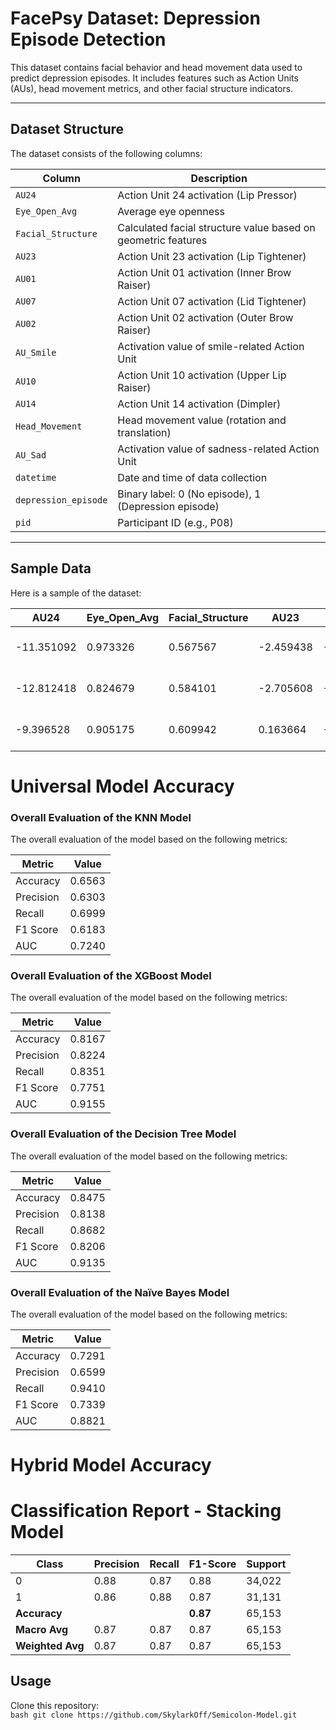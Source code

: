 # FacePsy Dataset: Depression Episode Detection  
This dataset contains facial behavior and head movement data used to predict depression episodes. It includes features such as Action Units (AUs), head movement metrics, and other facial structure indicators.  

---

## Dataset Structure  
The dataset consists of the following columns:  

| Column             | Description                                                   |
|--------------------|---------------------------------------------------------------|
| `AU24`             | Action Unit 24 activation (Lip Pressor)                        |
| `Eye_Open_Avg`     | Average eye openness                                           |
| `Facial_Structure` | Calculated facial structure value based on geometric features  |
| `AU23`             | Action Unit 23 activation (Lip Tightener)                      |
| `AU01`             | Action Unit 01 activation (Inner Brow Raiser)                  |
| `AU07`             | Action Unit 07 activation (Lid Tightener)                      |
| `AU02`             | Action Unit 02 activation (Outer Brow Raiser)                  |
| `AU_Smile`         | Activation value of smile-related Action Unit                  |
| `AU10`             | Action Unit 10 activation (Upper Lip Raiser)                   |
| `AU14`             | Action Unit 14 activation (Dimpler)                            |
| `Head_Movement`    | Head movement value (rotation and translation)                 |
| `AU_Sad`           | Activation value of sadness-related Action Unit                |
| `datetime`         | Date and time of data collection                               |
| `depression_episode`| Binary label: 0 (No episode), 1 (Depression episode)           |
| `pid`              | Participant ID (e.g., P08)                                     |  

---

## Sample Data  
Here is a sample of the dataset:  

| AU24      | Eye_Open_Avg | Facial_Structure | AU23     | AU01      | AU07      | AU02      | AU_Smile  | AU10      | AU14      | Head_Movement | AU_Sad    | datetime            | depression_episode | pid |
|-----------|--------------|-----------------|----------|-----------|-----------|-----------|-----------|-----------|-----------|----------------|-----------|---------------------|--------------------|-----|
| -11.351092 | 0.973326     | 0.567567         | -2.459438 | -11.097750 | 18.764470 | -13.701491 | 1.797318  | -7.621264  | -8.416746  | 0.093635      | 0.861408  | 2022-07-21 04:46   | 0                  | P08 |
| -12.812418 | 0.824679     | 0.584101         | -2.705608 | -8.061482  | 13.727324 | -12.742016 | 1.416385  | -0.372542  | -13.412502 | 0.094856      | 0.250375  | 2022-07-21 04:46   | 0                  | P08 |
| -9.396528  | 0.905175     | 0.609942         | 0.163664  | -5.724306  | 22.029821 | -9.810085  | 1.645429  | -4.372520  | -3.623914  | 0.095847      | 2.480238  | 2022-07-21 04:46   | 0                  | P08 |

# Universal Model Accuracy  

### Overall Evaluation of the KNN Model  

The overall evaluation of the model based on the following metrics:  

| Metric    | Value  |
|-----------|--------|
| Accuracy  | 0.6563 |
| Precision | 0.6303 |
| Recall    | 0.6999 |
| F1 Score  | 0.6183 |
| AUC       | 0.7240 |

### Overall Evaluation of the XGBoost Model  

The overall evaluation of the model based on the following metrics:  

| Metric    | Value  |
|-----------|--------|
| Accuracy  | 0.8167 |
| Precision | 0.8224 |
| Recall    | 0.8351 |
| F1 Score  | 0.7751 |
| AUC       | 0.9155 |

### Overall Evaluation of the Decision Tree Model  

The overall evaluation of the model based on the following metrics:  

| Metric    | Value  |
|-----------|--------|
| Accuracy  | 0.8475 |
| Precision | 0.8138 |
| Recall    | 0.8682 |
| F1 Score  | 0.8206 |
| AUC       | 0.9135 |

### Overall Evaluation of the Naïve Bayes Model  

The overall evaluation of the model based on the following metrics:  

| Metric    | Value  |
|-----------|--------|
| Accuracy  | 0.7291 |
| Precision | 0.6599 |
| Recall    | 0.9410 |
| F1 Score  | 0.7339 |
| AUC       | 0.8821 |



# Hybrid Model Accuracy  

# Classification Report - Stacking Model  

| Class | Precision | Recall | F1-Score | Support |
|-------|-----------|--------|----------|---------|
| 0     | 0.88      | 0.87   | 0.88     | 34,022  |
| 1     | 0.86      | 0.88   | 0.87     | 31,131  |
| **Accuracy**  |      |        | **0.87**     | 65,153  |
| **Macro Avg** | 0.87      | 0.87   | 0.87     | 65,153  |
| **Weighted Avg** | 0.87      | 0.87   | 0.87     | 65,153  |



## Usage  
Clone this repository:  
    ```bash
    git clone https://github.com/SkylarkOff/Semicolon-Model.git
    ```
